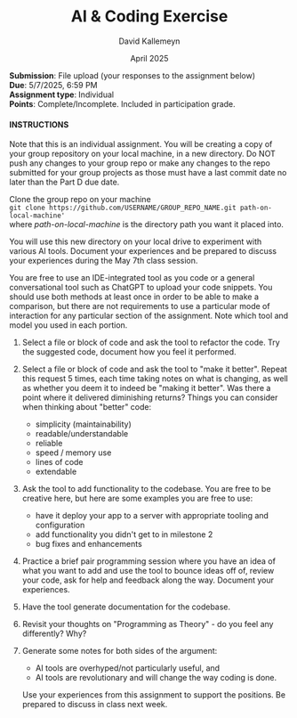 <h1 style="text-align: center;">AI & Coding Exercise</h1>

<p style="text-align: center;">David Kallemeyn</p>
<p style="text-align: center;">April 2025</p>

**Submission**: File upload (your responses to the assignment below) \
**Due**: 5/7/2025, 6:59 PM \
**Assignment type**: Individual \
**Points**: Complete/Incomplete. Included in participation grade.

#### INSTRUCTIONS
Note that this is an individual assignment. You will be creating a copy of your group repository on your local machine, in a new directory. Do NOT push any changes to your group repo or make any changes to the repo submitted for your group projects as those must have a last commit date no later than the Part D due date.

Clone the group repo on your machine \
`git clone https://github.com/USERNAME/GROUP_REPO_NAME.git path-on-local-machine'` \
where _path-on-local-machine_ is the directory path you want it placed into.

You will use this new directory on your local drive to experiment with various AI tools. Document your experiences and be prepared to discuss your experiences during the May 7th class session.

You are free to use an IDE-integrated tool as you code or a general conversational tool such as ChatGPT to upload your code snippets. You should use both methods at least once in order to be able to make a comparison, but there are not requirements to use a particular mode of interaction for any particular section of the assignment. Note which tool and model you used in each portion.

1. Select a file or block of code and ask the tool to refactor the code. Try the suggested code, document how you feel it performed.

2. Select a file or block of code and ask the tool to "make it better". Repeat this request 5 times, each time taking notes on what is changing, as well as whether you deem it to indeed be "making it better". Was there a point where it delivered diminishing returns? Things you can consider when thinking about "better" code:
   - simplicity (maintainability)
   - readable/understandable
   - reliable
   - speed / memory use
   - lines of code
   - extendable

3. Ask the tool to add functionality to the codebase. You are free to be creative here, but here are some examples you are free to use:
   - have it deploy your app to a server with appropriate tooling and configuration
   - add functionality you didn't get to in milestone 2
   - bug fixes and enhancements 

4. Practice a brief pair programming session where you have an idea of what you want to add and use the tool to bounce ideas off of, review your code, ask for help and feedback along the way. Document your experiences.

5. Have the tool generate documentation for the codebase.

6. Revisit your thoughts on "Programming as Theory" - do you feel any differently? Why?

7. Generate some notes for both sides of the argument: 
   - AI tools are overhyped/not particularly useful, and 
   - AI tools are revolutionary and will change the way coding is done. 
   
   Use your experiences from this assignment to support the positions. Be prepared to discuss in class next week.


